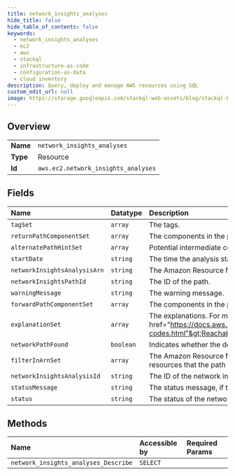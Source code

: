 ```yaml
---
title: network_insights_analyses
hide_title: false
hide_table_of_contents: false
keywords:
  - network_insights_analyses
  - ec2
  - aws    
  - stackql
  - infrastructure-as-code
  - configuration-as-data
  - cloud inventory
description: Query, deploy and manage AWS resources using SQL
custom_edit_url: null
image: https://storage.googleapis.com/stackql-web-assets/blog/stackql-blog-post-featured-image.png
---
```

  
    

## Overview
<table><tbody>
<tr><td><b>Name</b></td><td><code>network_insights_analyses</code></td></tr>
<tr><td><b>Type</b></td><td>Resource</td></tr>
<tr><td><b>Id</b></td><td><code>aws.ec2.network_insights_analyses</code></td></tr>
</tbody></table>

## Fields
| Name | Datatype | Description |
|:-----|:---------|:------------|
| `tagSet` | `array` | The tags. |
| `returnPathComponentSet` | `array` | The components in the path from destination to source. |
| `alternatePathHintSet` | `array` | Potential intermediate components. |
| `startDate` | `string` | The time the analysis started. |
| `networkInsightsAnalysisArn` | `string` | The Amazon Resource Name (ARN) of the network insights analysis. |
| `networkInsightsPathId` | `string` | The ID of the path. |
| `warningMessage` | `string` | The warning message. |
| `forwardPathComponentSet` | `array` | The components in the path from source to destination. |
| `explanationSet` | `array` | The explanations. For more information, see &lt;a href="https://docs.aws.amazon.com/vpc/latest/reachability/explanation-codes.html"&gt;Reachability Analyzer explanation codes&lt;/a&gt;. |
| `networkPathFound` | `boolean` | Indicates whether the destination is reachable from the source. |
| `filterInArnSet` | `array` | The Amazon Resource Names (ARN) of the Amazon Web Services resources that the path must traverse. |
| `networkInsightsAnalysisId` | `string` | The ID of the network insights analysis. |
| `statusMessage` | `string` | The status message, if the status is &lt;code&gt;failed&lt;/code&gt;. |
| `status` | `string` | The status of the network insights analysis. |
## Methods
| Name | Accessible by | Required Params |
|:-----|:--------------|:----------------|
| `network_insights_analyses_Describe` | `SELECT` |  |
